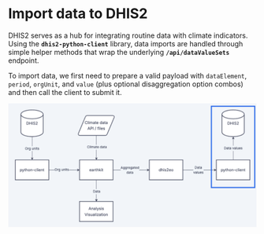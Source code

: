 # Import data to DHIS2

DHIS2 serves as a hub for integrating routine data with climate indicators. Using the **`dhis2-python-client`** library, data imports are handled through simple helper methods that wrap the underlying **`/api/dataValueSets`** endpoint.

To import data, we first need to prepare a valid payload with `dataElement`, `period`, `orgUnit`, and `value` (plus optional disaggregation option combos) and then call the client to submit it.

![Where importing data fits into the overall workflow](./images/import-intro.png)
